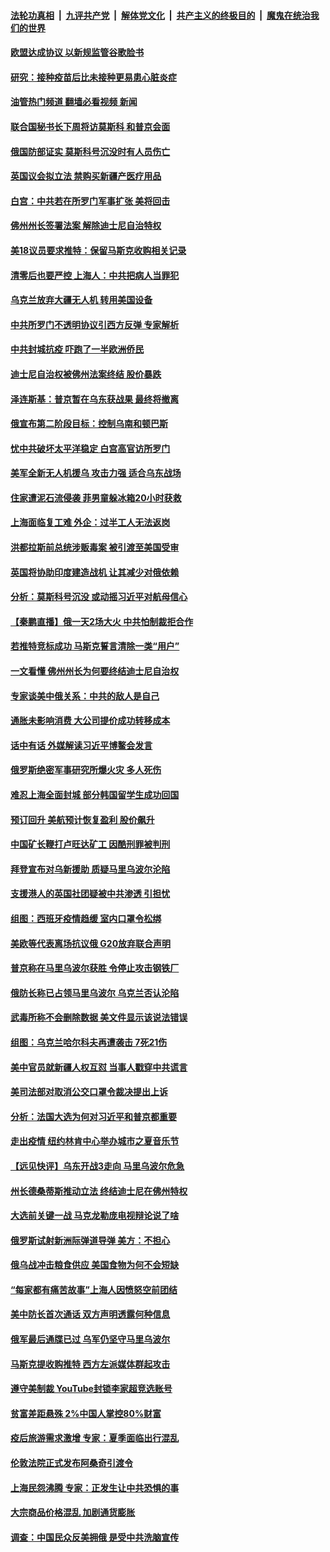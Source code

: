 ####  [法轮功真相](../../../../basic/blob/master/README.md?t=04231201) &nbsp;|&nbsp; [九评共产党](../../../../9ping.md/blob/master/README.md?t=04231201) &nbsp;|&nbsp; [解体党文化](../../../../jtdwh.md/blob/master/README.md?t=04231201)  &nbsp;|&nbsp; [共产主义的终极目的](../../../../gczydzjmd.md/blob/master/README.md?t=04231201) &nbsp;|&nbsp; [魔鬼在统治我们的世界](../../../../mgztzwmdsj.md/blob/master/README.md?t=04231201) 

#### [欧盟达成协议 以新规监管谷歌脸书](../pages/nsc418/n13718105.md?t=04231201) 

#### [研究：接种疫苗后比未接种更易患心脏炎症](../pages/nsc418/n13717987.md?t=04231201) 

#### [油管热门频道 翻墙必看视频 新闻](http://78.141.244.201:81/youtube.html?04231201)

#### [联合国秘书长下周将访莫斯科 和普京会面](../pages/nsc418/n13717985.md?t=04231201) 

#### [俄国防部证实 莫斯科号沉没时有人员伤亡](../pages/nsc418/n13717954.md?t=04231201) 

#### [英国议会拟立法 禁购买新疆产医疗用品](../pages/nsc418/n13717922.md?t=04231201) 

#### [白宫：中共若在所罗门军事扩张 美将回击](../pages/nsc418/n13717961.md?t=04231201) 

#### [佛州州长签署法案 解除迪士尼自治特权](../pages/nsc418/n13717956.md?t=04231201) 

#### [美18议员要求推特：保留马斯克收购相关记录](../pages/nsc418/n13717868.md?t=04231201) 

#### [清零后也要严控 上海人：中共把病人当罪犯](../pages/nsc418/n13717884.md?t=04231201) 

#### [乌克兰放弃大疆无人机 转用美国设备](../pages/nsc418/n13717883.md?t=04231201) 

#### [中共所罗门不透明协议引西方反弹 专家解析](../pages/nsc418/n13717682.md?t=04231201) 

#### [中共封城抗疫 吓跑了一半欧洲侨民](../pages/nsc418/n13717854.md?t=04231201) 

#### [迪士尼自治权被佛州法案终结 股价暴跌](../pages/nsc418/n13717248.md?t=04231201) 

#### [泽连斯基：普京暂在乌东获战果 最终将撤离](../pages/nsc418/n13717728.md?t=04231201) 

#### [俄宣布第二阶段目标：控制乌南和顿巴斯](../pages/nsc418/n13717767.md?t=04231201) 

#### [忧中共破坏太平洋稳定 白宫高官访所罗门](../pages/nsc418/n13717718.md?t=04231201) 

#### [美军全新无人机援乌 攻击力强 适合乌东战场](../pages/nsc418/n13717585.md?t=04231201) 

#### [住家遭泥石流侵袭 菲男童躲冰箱20小时获救](../pages/nsc418/n13717398.md?t=04231201) 

#### [上海面临复工难 外企：过半工人无法返岗](../pages/nsc418/n13717472.md?t=04231201) 

#### [洪都拉斯前总统涉贩毒案 被引渡至美国受审](../pages/nsc418/n13717224.md?t=04231201) 

#### [英国将协助印度建造战机 让其减少对俄依赖](../pages/nsc418/n13717338.md?t=04231201) 

#### [分析：莫斯科号沉没 或动摇习近平对航母信心](../pages/nsc418/n13717216.md?t=04231201) 

#### [【秦鹏直播】俄一天2场大火 中共怕制裁拒合作](../pages/nsc418/n13717244.md?t=04231201) 

#### [若推特竞标成功 马斯克誓言清除一类“用户”](../pages/nsc418/n13717237.md?t=04231201) 

#### [一文看懂 佛州州长为何要终结迪士尼自治权](../pages/nsc418/n13717130.md?t=04231201) 

#### [专家谈美中俄关系：中共的敌人是自己](../pages/nsc418/n13716189.md?t=04231201) 

#### [通胀未影响消费 大公司提价成功转移成本](../pages/nsc418/n13717067.md?t=04231201) 

#### [话中有话 外媒解读习近平博鳌会发言](../pages/nsc418/n13717182.md?t=04231201) 

#### [俄罗斯绝密军事研究所爆火灾 多人死伤](../pages/nsc418/n13717142.md?t=04231201) 

#### [难忍上海全面封城 部分韩国留学生成功回国](../pages/nsc418/n13716988.md?t=04231201) 

#### [预订回升 美航预计恢复盈利 股价飙升](../pages/nsc418/n13717041.md?t=04231201) 

#### [中国矿长鞭打卢旺达矿工 因酷刑罪被判刑](../pages/nsc418/n13717102.md?t=04231201) 

#### [拜登宣布对乌新援助 质疑马里乌波尔沦陷](../pages/nsc418/n13717073.md?t=04231201) 

#### [支援港人的英国社团疑被中共渗透 引担忧](../pages/nsc418/n13717016.md?t=04231201) 

#### [组图：西班牙疫情趋缓 室内口罩令松绑](../pages/nsc418/n13716818.md?t=04231201) 

#### [美欧等代表离场抗议俄 G20放弃联合声明](../pages/nsc418/n13716869.md?t=04231201) 

#### [普京称在马里乌波尔获胜 令停止攻击钢铁厂](../pages/nsc418/n13716892.md?t=04231201) 

#### [俄防长称已占领马里乌波尔 乌克兰否认沦陷](../pages/nsc418/n13716782.md?t=04231201) 

#### [武毒所称不会删除数据 美文件显示该说法错误](../pages/nsc418/n13716747.md?t=04231201) 

#### [组图：乌克兰哈尔科夫再遭袭击 7死21伤](../pages/nsc418/n13715945.md?t=04231201) 

#### [美中官员就新疆人权互怼 当事人戳穿中共谎言](../pages/nsc418/n13716623.md?t=04231201) 

#### [美司法部对取消公交口罩令裁决提出上诉](../pages/nsc418/n13716568.md?t=04231201) 

#### [分析：法国大选为何对习近平和普京都重要](../pages/nsc418/n13716370.md?t=04231201) 

#### [走出疫情 纽约林肯中心举办城市之夏音乐节](../pages/nsc418/n13716299.md?t=04231201) 

#### [【远见快评】乌东开战3走向 马里乌波尔危急](../pages/nsc418/n13716380.md?t=04231201) 

#### [州长德桑蒂斯推动立法 终结迪士尼在佛州特权](../pages/nsc418/n13716026.md?t=04231201) 

#### [大选前关键一战 马克龙勒庞电视辩论说了啥](../pages/nsc418/n13716307.md?t=04231201) 

#### [俄罗斯试射新洲际弹道导弹 美方：不担心](../pages/nsc418/n13716260.md?t=04231201) 

#### [俄乌战冲击粮食供应 美国食物为何不会短缺](../pages/nsc418/n13716268.md?t=04231201) 

#### [“每家都有痛苦故事”上海人因愤怒空前团结](../pages/nsc418/n13716265.md?t=04231201) 

#### [美中防长首次通话 双方声明透露何种信息](../pages/nsc418/n13716267.md?t=04231201) 

#### [俄军最后通牒已过 乌军仍坚守马里乌波尔](../pages/nsc418/n13716019.md?t=04231201) 

#### [马斯克提收购推特 西方左派媒体群起攻击](../pages/nsc418/n13716235.md?t=04231201) 

#### [遵守美制裁 YouTube封锁李家超竞选账号](../pages/nsc418/n13716226.md?t=04231201) 

#### [贫富差距悬殊 2%中国人掌控80%财富](../pages/nsc418/n13716239.md?t=04231201) 

#### [疫后旅游需求激增 专家：夏季面临出行混乱](../pages/nsc418/n13716222.md?t=04231201) 

#### [伦敦法院正式发布阿桑奇引渡令](../pages/nsc418/n13716126.md?t=04231201) 

#### [上海民怨沸腾 专家：正发生让中共恐惧的事](../pages/nsc418/n13716166.md?t=04231201) 

#### [大宗商品价格混乱 加剧通货膨胀](../pages/nsc418/n13716191.md?t=04231201) 

#### [调查：中国民众反美拥俄 是受中共洗脑宣传](../pages/nsc418/n13715993.md?t=04231201) 

<img src='http://gfw-breaker.win/goodnews/indexes/nsc418.md' width='0px' height='0px'/>
